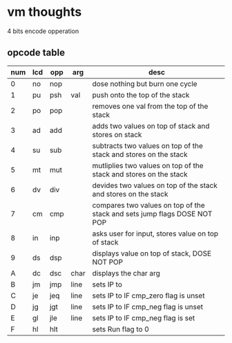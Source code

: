 # vm thoughts

4 bits encode opperation

## opcode table

| num  | lcd | opp | arg  | desc                                                                     |
| :--- | --- | --- | ---- | ------------------------------------------------------------------------ |
| 0    | no  | nop |      | dose nothing but burn one cycle                                          |
| 1    | pu  | psh | val  | push <val> onto the top of the stack                                     |
| 2    | po  | pop |      | removes one val from the top of the stack                                |
| 3    | ad  | add |      | adds two values on top of stack and stores on stack                      |
| 4    | su  | sub |      | subtracts two values on top of the stack and stores on the stack         |
| 5    | mt  | mut |      | mutliplies two values on top of the stack and stores on the stack        |
| 6    | dv  | div |      | devides two values on top of the stack and stores on the stack           |
| 7    | cm  | cmp |      | compares two values on top of the stack and sets jump flags DOSE NOT POP |
| 8    | in  | inp |      | asks user for input, stores value on top of stack                        |
| 9    | ds  | dsp |      | displays value on top of stack, DOSE NOT POP                             |
| A    | dc  | dsc | char | displays the char arg                                                    |
| B    | jm  | jmp | line | sets IP to <line>                                                        |
| C    | je  | jeq | line | sets IP to <line> IF cmp_zero flag is unset                              |
| D    | jg  | jgt | line | sets IP to <line> IF cmp_neg flag is unset                               |
| E    | gl  | jle | line | sets IP to <line> IF cmp_neg flag is set                                 |
| F    | hl  | hlt |      | sets Run flag to 0                                                       |
